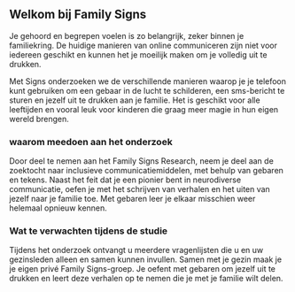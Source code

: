 ## Welkom bij Family Signs

Je gehoord en begrepen voelen is zo belangrijk, zeker binnen je familiekring. De huidige manieren van online communiceren zijn niet voor iedereen geschikt en kunnen het je moeilijk maken om je volledig uit te drukken.

Met Signs onderzoeken we de verschillende manieren waarop je je telefoon kunt gebruiken om een ​​gebaar in de lucht te schilderen, een sms-bericht te sturen en jezelf uit te drukken aan je familie. Het is geschikt voor alle leeftijden en vooral leuk voor kinderen die graag meer magie in hun eigen wereld brengen.

### waarom meedoen aan het onderzoek
Door deel te nemen aan het Family Signs Research, neem je deel aan de zoektocht naar inclusieve communicatiemiddelen, met behulp van gebaren en tekens. Naast het feit dat je een pionier bent in neurodiverse communicatie, oefen je met het schrijven van verhalen en het uiten van jezelf naar je familie toe. Met gebaren leer je elkaar misschien weer helemaal opnieuw kennen.

### Wat te verwachten tijdens de studie
Tijdens het onderzoek ontvangt u meerdere vragenlijsten die u en uw gezinsleden alleen en samen kunnen invullen. Samen met je gezin maak je je eigen privé Family Signs-groep. Je oefent met gebaren om jezelf uit te drukken en leert deze verhalen op te nemen die je met je familie wilt delen.